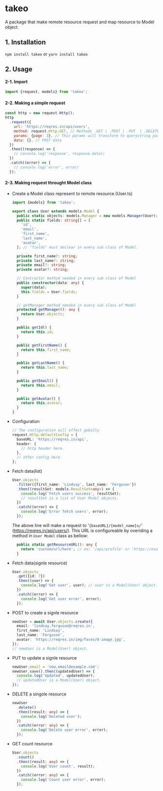 # takeo

A package that make remote resource request and map resource to Model object.

## 1. Installation

`npm install takeo` or `yarn install takeo`

## 2. Usage

#### 2-1. Import

```javascript
import {request, models} from 'takeo';
```

#### 2-2. Making a simple request

```javascript
const http = new request.Http();
http
  .request({
    url: 'https://reqres.in/api/users',
    method: request.Http.GET, // Methods .GET | .POST | .PUT  | .DELETE | .PATCH
    params: {page: 3}, // This params will transform to querystring parameter
    data: {}, // POST data
  })
  .then((response) => {
    // console.log('response', response.data);
  })
  .catch((error) => {
    // console.log('error', error)
  });
```

#### 2-3. Making request throught Model class

- Create a Model class represent to remote resource.(User.ts)

  ```typescript
  import {models} from 'takeo';

  export class User extends models.Model {
    public static objects: models.Manager = new models.Manager(User); // "objects" must declear in every sub class of Model.
    public static fields: string[] = [
      'id',
      'email',
      'first_name',
      'last_name',
      'avatar',
    ]; // "fields" must declear in every sub class of Model.

    private first_name?: string;
    private last_name?: string;
    private email?: string;
    private avatar?: string;

    // Contructor method needed in every sub class of Model
    public constructor(data: any) {
      super(data);
      this.fields = User.fields;
    }

    // getManager method needed in every sub class of Model
    protected getManager(): any {
      return User.objects;
    }

    public getId() {
      return this.id;
    }

    public getFirstName() {
      return this.first_name;
    }

    public getLastName() {
      return this.last_name;
    }

    public getEmail() {
      return this.email;
    }

    public getAvatar() {
      return this.avatar;
    }
  }
  ```

- Configuration

  ```typescript
  // The configuration will effect gobally
  request.Http.defaultConfig = {
    baseURL: 'https://reqres.in/api',
    header: {
      // http header here.
    },
    // other config here
  };
  ```

- Fetch data(list)

  ```typescript
  User.objects
    .filter({first_name: 'Lindsay', last_name: 'Ferguson'})
    .then((resultSet: models.ResultSet<any>) => {
      console.log('Fetch users success', resultSet);
      // resultSet is a list of User Model objects.
    })
    .catch((error) => {
      console.log('Error fetch users', error);
    });
  ```

  The above line will make a request to '`{baseURL}/{model_name}s/`' (https://reqres.in/api/users/). This URL is configureable by overiding a method in `User Model` class as bellow:

  ```typescript
    public static getResourceURL(): any {
      return 'custom/url/here'; // ex: '/api/profile' or 'https://example.com/api/profile'
    }
  ```

- Fetch data(signle resource)

  ```typescript
  User.objects
    .get({id: 7})
    .then((user) => {
      console.log('Get user', user); // user is a Model(User) object.
    })
    .catch((error) => {
      console.log('Get user error', error);
    });
  ```

- POST to create a signle resource

  ```typescript
  newUser = await User.objects.create({
    email: 'lindsay.ferguson@reqres.in',
    first_name: 'Lindsay',
    last_name: 'Ferguson',
    avatar: 'https://reqres.in/img/faces/8-image.jpg',
  });
  // newUser is a Model(User) object.
  ```

- PUT to update a signle resource

  ```typescript
  newUser.email = 'new.email@example.com';
  newUser.save().then((updatedUser) => {
    console.log('Updated', updatedUser);
    // updatedUser is a Model(User) object.
  });
  ```

- DELETE a singole resource

  ```typescript
  newUser
    .delete()
    .then((result: any) => {
      console.log('Deleted user');
    })
    .catch((error: any) => {
      console.log('Delete user error', error);
    });
  ```

- GET count resource
  ```typescript
  User.objects
    .count()
    .then((result: any) => {
      console.log('User count', result);
    })
    .catch((error: any) => {
      console.log('Count user error', error);
    });
  ```
